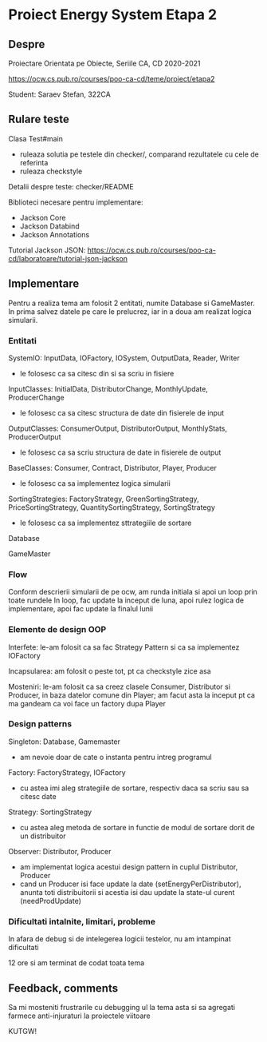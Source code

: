 # Proiect Energy System Etapa 2

## Despre

Proiectare Orientata pe Obiecte, Seriile CA, CD
2020-2021

<https://ocw.cs.pub.ro/courses/poo-ca-cd/teme/proiect/etapa2>

Student: Saraev Stefan, 322CA

## Rulare teste

Clasa Test#main
  * ruleaza solutia pe testele din checker/, comparand rezultatele cu cele de referinta
  * ruleaza checkstyle

Detalii despre teste: checker/README

Biblioteci necesare pentru implementare:
* Jackson Core 
* Jackson Databind 
* Jackson Annotations

Tutorial Jackson JSON: 
<https://ocw.cs.pub.ro/courses/poo-ca-cd/laboratoare/tutorial-json-jackson>

## Implementare

Pentru a realiza tema am folosit 2 entitati, numite Database si GameMaster. In prima salvez 
datele pe care le prelucrez, iar in a doua am realizat logica simularii.

### Entitati

SystemIO: InputData, IOFactory, IOSystem, OutputData, Reader, Writer
- le folosesc ca sa citesc din si sa scriu in fisiere

InputClasses: InitialData, DistributorChange, MonthlyUpdate, ProducerChange 
- le folosesc ca sa citesc structura de date din fisierele de input

OutputClasses: ConsumerOutput, DistributorOutput, MonthlyStats, ProducerOutput
- le folosesc ca sa scriu structura de date in fisierele de output

BaseClasses: Consumer, Contract, Distributor, Player, Producer
- le folosesc ca sa implementez logica simularii

SortingStrategies: FactoryStrategy, GreenSortingStrategy, PriceSortingStrategy, QuantitySortingStrategy,
SortingStrategy
- le folosesc ca sa implementez sttrategiile de sortare

Database

GameMaster

### Flow

Conform descrierii simularii de pe ocw, am runda initiala si apoi un loop prin toate rundele
In loop, fac update la inceput de luna, apoi rulez logica de implementare, apoi fac update la
finalul lunii

### Elemente de design OOP

Interfete: le-am folosit ca sa fac Strategy Pattern si ca sa implementez IOFactory

Incapsularea: am folosit o peste tot, pt ca checkstyle zice asa

Mosteniri: le-am folosit ca sa creez clasele Consumer, Distributor si Producer, in baza datelor 
comune din Player; am facut asta la inceput pt ca ma gandeam ca voi face un factory dupa Player

### Design patterns

Singleton: Database, Gamemaster
- am nevoie doar de cate o instanta pentru intreg programul

Factory: FactoryStrategy, IOFactory
- cu astea imi aleg strategiile de sortare, respectiv daca sa scriu sau sa citesc date

Strategy: SortingStrategy
- cu astea aleg metoda de sortare in functie de modul de sortare dorit de un distribuitor

Observer: Distributor, Producer
* am implementat logica acestui design pattern in cuplul Distributor, Producer
* cand un Producer isi face update la date (setEnergyPerDistributor), anunta toti distribuitorii
si acestia isi dau update la state-ul curent (needProdUpdate)

### Dificultati intalnite, limitari, probleme

In afara de debug si de intelegerea logicii testelor, nu am intampinat dificultati

12 ore si am terminat de codat toata tema

## Feedback, comments

Sa mi mosteniti frustrarile cu debugging ul la tema asta si sa agregati farmece anti-injuraturi
la proiectele viitoare

KUTGW!

